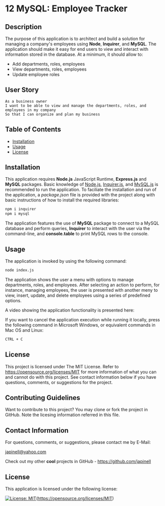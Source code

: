 # 12 MySQL: Employee Tracker

## Description

The purpose of this application is to architect and build a solution for managing a company's employees using **Node**, **Inquirer**, and **MySQL**. The application should make it easy for end users to view and interact with information stored in the database. At a minimum, it should allow to:

- Add departments, roles, employees
- View departments, roles, employees
- Update employee roles

## User Story

```
As a business owner
I want to be able to view and manage the departments, roles, and employees in my company
So that I can organize and plan my business
```

## Table of Contents

- [Installation](#installation)
- [Usage](#usage)
- [License](#license)

## Installation

This application requires **Node.js** JavaScript Runtime, **Express.js** and **MySQL** packages. Basic knowledge of [Node.js](https://nodejs.org/en/), [Inquirer.js](https://www.npmjs.com/package/inquirer), and [MySQL.js](https://www.npmjs.com/package/mysql) is recommended to run the application. To faciliate the installation and run of the application, a _package.json_ file is provided with the project along with basic instructions of how to install the required libraries:

```bash
npm i inquirer
npm i mysql
```

The application features the use of **MySQL** package to connect to a MySQL database and perform queries, **Inquirer** to interact with the user via the command-line, and **console.table** to print MySQL rows to the console.

## Usage

The application is invoked by using the following command:

```bash
node index.js
```

The application shows the user a menu with options to manage departments, roles, and employees. After selecting an action to perform, for instance, managing employees, the user is presented with another meny to view, insert, update, and delete employees using a series of predefined options.

A video showing the application functionality is presented here:

If you want to cancel the application execution while running it locally, press the following command in Microsoft Windows, or equivalent commands in Mac OS and Linux:

```bash
CTRL + C
```

## License

This project is licensed under The MIT License. Refer to https://opensource.org/licenses/MIT for more information of what you can and cannot do with this project. See contact information below if you have questions, comments, or suggestions for the project.

## Contributing Guidelines

Want to contribute to this project? You may clone or fork the project in GitHub. Note the licesing information referred in this file.

## Contact Information

For questions, comments, or suggestions, please contact me by E-Mail:

japinell@yahoo.com

Check out my other **cool** projects in GitHub - https://github.com/japinell

## License

This application is licensed under the following license:

[![License: MIT](https://img.shields.io/badge/License-MIT-yellow.svg)](https://opensource.org/licenses/MIT)(https://opensource.org/licenses/MIT)
